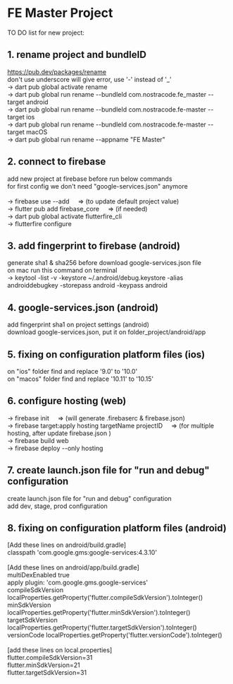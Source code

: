 # FE Master Project

TO DO list for new project:

## 1. rename project and bundleID

https://pub.dev/packages/rename<br/>
don't use underscore will give error, use '-' instead of '\_'<br/>
-> dart pub global activate rename<br/>
-> dart pub global run rename --bundleId com.nostracode.fe_master --target android<br/>
-> dart pub global run rename --bundleId com.nostracode.fe-master --target ios<br/>
-> dart pub global run rename --bundleId com.nostracode.fe-master --target macOS<br/>
-> dart pub global run rename --appname "FE Master"<br/>

## 2. connect to firebase<br/>

add new project at firebase before run below commands<br/>
for first config we don't need "google-services.json" anymore<br/>
<br/>
-> firebase use --add &nbsp; &nbsp; => (to update default project value)<br/>
-> flutter pub add firebase_core &nbsp; &nbsp; => (if needed)<br/>
-> dart pub global activate flutterfire_cli<br/>
-> flutterfire configure<br/>

## 3. add fingerprint to firebase (android)<br/>

generate sha1 & sha256 before download google-services.json file<br/>
on mac run this command on terminal<br/>
-> keytool -list -v -keystore ~/.android/debug.keystore -alias androiddebugkey -storepass android -keypass android<br/>

## 4. google-services.json (android)<br/>

add fingerprint sha1 on project settings (android)<br/>
download google-services.json, put it on folder_project/android/app<br/>

## 5. fixing on configuration platform files (ios)<br/>

on "ios" folder find and replace '9.0' to '10.0'<br/>
on "macos" folder find and replace '10.11' to '10.15'<br/>

## 6. configure hosting (web)<br/>

-> firebase init &nbsp; &nbsp; => (will generate .firebaserc & firebase.json)<br/>
-> firebase target:apply hosting targetName projectID &nbsp; &nbsp; => (for multiple hosting, after update firebase.json )<br/>
-> firebase build web<br/>
-> firebase deploy --only hosting<br/>

## 7. create launch.json file for "run and debug" configuration<br/>

create launch.json file for "run and debug" configuration<br/>
add dev, stage, prod configuration<br/>

## 8. fixing on configuration platform files (android)<br/>

[Add these lines on android/build.gradle]<br/>
classpath 'com.google.gms:google-services:4.3.10'<br/>
<br/>
[Add these lines on android/app/build.gradle]<br/>
multiDexEnabled true<br/>
apply plugin: 'com.google.gms.google-services'<br/>
compileSdkVersion localProperties.getProperty('flutter.compileSdkVersion').toInteger()<br/>
minSdkVersion localProperties.getProperty('flutter.minSdkVersion').toInteger()<br/>
targetSdkVersion localProperties.getProperty('flutter.targetSdkVersion').toInteger()<br/>
versionCode localProperties.getProperty('flutter.versionCode').toInteger()<br/>
<br/>
[add these lines on local.properties]<br/>
flutter.compileSdkVersion=31<br/>
flutter.minSdkVersion=21<br/>
flutter.targetSdkVersion=31<br/>

